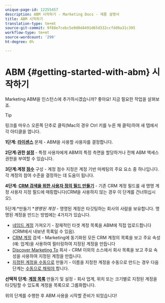 ```yaml
---
unique-page-id: 12255457
description: ABM 시작하기 - Marketing Docs - 제품 설명서
title: ABM 시작하기
translation-type: tm+mt
source-git-commit: 9f88e7cebc5e9d0d4491d65d332ccfdd9a31c395
workflow-type: tm+mt
source-wordcount: '299'
ht-degree: 0%

---
```



# ABM {#getting-started-with-abm} 시작하기

Marketing ABM을 인스턴스에 추가하시겠습니까? 좋아요! 지금 필요한 작업을 살펴보죠.

>[!TIP]
>
>링크를 마우스 오른쪽 단추로 클릭(Mac의 경우 Ctrl 키를 누른 채 클릭)하여 새 탭에서 각 아티클을 엽니다.

**1단계: [라이센스](/help/marketo/product-docs/target-account-management/setup-tam/issue-a-license.md)**  문제 - ABM을 사용할 사용자를 결정합니다.

**2단계:권한  [설정](/help/marketo/product-docs/target-account-management/setup-tam/permissions.md)**  - 특정 사용자에게 ABM의 특정 측면을 할당하거나 전체 ABM 액세스 권한을 부여할 수 있습니다.

**3단계:계정  [점수](/help/marketo/product-docs/target-account-management/setup-tam/account-score.md)**  구성 - 계정 점수 지정은 계정 기반 마케팅의 주요 요소 중 하나입니다. 각 계정의 참여 수준을 결정하는 데 도움이 됩니다.

**4단계: [CRM 검색을 위한 사용자 정의 필드 만들기](/help/marketo/product-docs/target-account-management/setup-tam/create-a-custom-field-for-crm-discovery.md)**  - 기존 CRM 계정 필드를 새 명명 계정 사용자 지정 필드에 매핑합니다(CRM을 사용하지 않는 경우 이 단계를 건너뛰십시오).

5단계:*만들기 **명명된 계정* - 명명된 계정은 타깃팅하는 회사의 사람을 보유합니다. 명명된 계정을 만드는 방법에는 4가지가 있습니다.

* [네임드 계정](/help/marketo/product-docs/target-account-management/target/named-accounts/import-named-accounts.md)  가져오기 - 잠재적인 타겟 계정 목록을 ABM에 직접 업로드합니다(CRM에서 내보낸 목록일 수 있음).
* [CRM 계정](/help/marketo/product-docs/target-account-management/target/named-accounts/discover-accounts.md#discover-crm-accounts)  검색 - Marketing에 동기화된 모든 CRM 계정의 목록을 보고 주요 속성(예: 업계)을 사용하여 필터링하여 지정된 계정을 만듭니다
* [Discover Marketing To](/help/marketo/product-docs/target-account-management/target/named-accounts/discover-accounts.md#discover-marketo-companies)  회사 - CRM 이외의 소스에서 회사 목록을 보고 주요 속성을 사용하여 지정된 계정을 만듭니다.
* [지정된 계정을 수동으로](/help/marketo/product-docs/target-account-management/target/named-accounts/create-a-named-account.md)  만들기 - 이름을 지정한 계정을 수동으로 만드는 경우 다음 단계는  [수동으로 채워야 ](/help/marketo/product-docs/target-account-management/target/named-accounts/add-people-to-a-named-account.md) 합니다.

**선택적 단계: [계정 목록](/help/marketo/product-docs/target-account-management/target/account-lists.md#create-a-new-account-list)**  만들기 및 설정 - 회사 업계, 위치 또는 크기별로 지정된 계정을 타깃팅할 수 있도록 계정을 목록으로 그룹화합니다.

위의 단계를 수행한 후 ABM 사용을 시작할 준비가 되었습니다!
